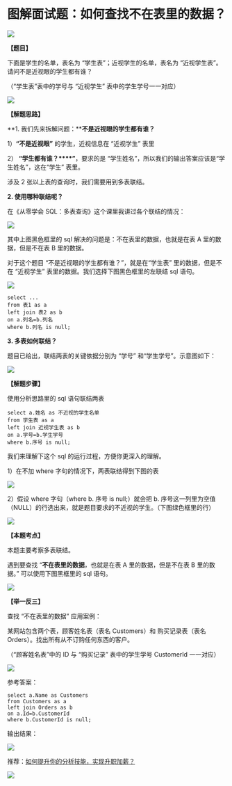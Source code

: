 # **图解面试题：如何查找不在表里的数据？**

![](https://mmbiz.qpic.cn/mmbiz_jpg/PnRVMhXvfFIWY0ia6wN6M7wAhiadA7IVU334HOUkcCIo9QLcGP5KQO5zzxhT7oFTlGYfCNefFZbI4KgCceDjuURA/640?wx_fmt=jpeg)  

**【题目】**  

下面是学生的名单，表名为 “学生表”；近视学生的名单，表名为 “近视学生表”。请问不是近视眼的学生都有谁？

（“学生表”表中的学号与 “近视学生” 表中的学生学号一一对应）

![](https://mmbiz.qpic.cn/mmbiz_jpg/PnRVMhXvfFIWY0ia6wN6M7wAhiadA7IVU3J7bJphtBYVCVFUHqgAnp7oDnmCCxTbGGqeNqpIhFbX78Y2QhZ6jPicQ/640?wx_fmt=jpeg)

**【解题思路】**

**1. 我们先来拆解问题：****不是近视眼的学生都有谁？**

1）**“不是近视眼”** 的学生，近视信息在 “近视学生” 表里

2） **“学生都有谁？****”**，要求的是 “学生姓名”，所以我们的输出答案应该是“学生姓名”，这在“学生” 表里。

涉及 2 张以上表的查询时，我们需要用到多表联结。

**2. 使用哪种联结呢？**

在《从零学会 SQL：多表查询》这个课里我讲过各个联结的情况：

![](https://mmbiz.qpic.cn/mmbiz_jpg/PnRVMhXvfFIWY0ia6wN6M7wAhiadA7IVU3ZTFEFeKnBFBE3Wsmpljv4sglXg0IN0XyJibzDRu5VCOiaocp4svibQ7Yw/640?wx_fmt=jpeg)

其中上图黑色框里的 sql 解决的问题是：不在表里的数据，也就是在表 A 里的数据，但是不在表 B 里的数据。

对于这个题目 “不是近视眼的学生都有谁？”，就是在“学生表” 里的数据，但是不在 “近视学生” 表里的数据。我们选择下图黑色框里的左联结 sql 语句。

![](https://mmbiz.qpic.cn/mmbiz_jpg/PnRVMhXvfFIWY0ia6wN6M7wAhiadA7IVU3vb9n8bkQWn0TrUEnsBIxdP9Ef5vabHAcyAYVR4g0iaicxvL10rUgPZiag/640?wx_fmt=jpeg)

```MYSQL
select ...
from 表1 as a
left join 表2 as b
on a.列名=b.列名
where b.列名 is null;

```

**3. 多表如何联结？**

题目已给出，联结两表的关键依据分别为 “学号” 和“学生学号”。示意图如下：

![](https://mmbiz.qpic.cn/mmbiz_png/PnRVMhXvfFIWY0ia6wN6M7wAhiadA7IVU3eXHbbDZlJpGTdY8Vt7adgCb8fawEAlzDxM1q9PFSVDPYNQDktNL3og/640?wx_fmt=png)

**【解题步骤】**

使用分析思路里的 sql 语句联结两表

```MYSQL
select a.姓名 as 不近视的学生名单
from 学生表 as a
left join 近视学生表 as b
on a.学号=b.学生学号
where b.序号 is null;

```

我们来理解下这个 sql 的运行过程，方便你更深入的理解。

1）在不加 where 字句的情况下，两表联结得到下图的表

![](https://mmbiz.qpic.cn/mmbiz_jpg/PnRVMhXvfFIWY0ia6wN6M7wAhiadA7IVU3lL9OickE76uzLbyiba5AO4QxibYImcK566nt3EoMcFzFMqcRyzcl0l7bA/640?wx_fmt=jpeg)

2）假设 where 字句（where b. 序号 is null;）就会把 b. 序号这一列里为空值（NULL）的行选出来，就是题目要求的不近视的学生。（下图绿色框里的行）

![](https://mmbiz.qpic.cn/mmbiz_jpg/PnRVMhXvfFIWY0ia6wN6M7wAhiadA7IVU3W0HNzkCrx4FatPibxL3FEdVsOicQLVbRqb350BW0n0StLyrGibjDPEEgQ/640?wx_fmt=jpeg)

**【本题考点】**

本题主要考察多表联结。

遇到要查找 “**不在表里的数据**，也就是在表 A 里的数据，但是不在表 B 里的数据。” 可以使用下图黑框里的 sql 语句。

![](https://mmbiz.qpic.cn/mmbiz_jpg/PnRVMhXvfFIWY0ia6wN6M7wAhiadA7IVU3ZTFEFeKnBFBE3Wsmpljv4sglXg0IN0XyJibzDRu5VCOiaocp4svibQ7Yw/640?wx_fmt=jpeg)

**【举一反三】**

查找 “不在表里的数据” 应用案例：

某网站包含两个表，顾客姓名表（表名 Customers）和 购买记录表（表名 Orders）。找出所有从不订购任何东西的客户。  

（“顾客姓名表”中的 ID 与 “购买记录” 表中的学生学号 CustomerId 一一对应）

![](https://mmbiz.qpic.cn/mmbiz_jpg/PnRVMhXvfFIWY0ia6wN6M7wAhiadA7IVU3k4FG6GaKnsJfNbrDUG2F6CXo0ySrmxB3zrKYgzzAp3pKlzVoZcVmRg/640?wx_fmt=jpeg)

参考答案：

```MYSQL
select a.Name as Customers
from Customers as a
left join Orders as b
on a.Id=b.CustomerId
where b.CustomerId is null;

```

输出结果：  

![](https://mmbiz.qpic.cn/mmbiz_jpg/PnRVMhXvfFIWY0ia6wN6M7wAhiadA7IVU32wGqlv5MpKJx0BV9JYN8uh5ib2MME0bxp9Ml7PKb9Z82fkloGDmBu4w/640?wx_fmt=jpeg)

推荐：[如何提升你的分析技能，实现升职加薪？](http://mp.weixin.qq.com/s?__biz=MzAxMTMwNTMxMQ==&mid=2649246542&idx=2&sn=522f75638ff0e49fb23c1c74b89e3db9&chksm=835fc37eb4284a68e2f1d31d53323e37f36f2637070aaf594edabbb376a0416d09315b9d0bee&scene=21#wechat_redirect)

![](https://mmbiz.qpic.cn/mmbiz_jpg/PnRVMhXvfFLxIWAcpH8WkJcASQH4ndhfSBQdupDEEcrxt9GKsU4nKKMQ4ZRVesnGwDT0jUbsRXt5ywrfmE8pqw/640?wx_fmt=jpeg)
